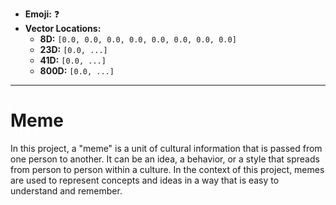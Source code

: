 - **Emoji:** ❓
- **Vector Locations:**
    - **8D:** `[0.0, 0.0, 0.0, 0.0, 0.0, 0.0, 0.0, 0.0]`
    - **23D:** `[0.0, ...]`
    - **41D:** `[0.0, ...]`
    - **800D:** `[0.0, ...]`

---

# Meme

In this project, a "meme" is a unit of cultural information that is passed from one person to another. It can be an idea, a behavior, or a style that spreads from person to person within a culture. In the context of this project, memes are used to represent concepts and ideas in a way that is easy to understand and remember.
